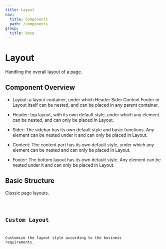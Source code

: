 ```yaml
---
title: Layout
nav:
  title: Components
  path: /components
group:
  title: base
---
```


# Layout

Handling the overall layout of a page.

## Component Overview

- Layout: a layout container, under which Header Sider Content Footer or Layout itself can be nested, and can be placed in any parent container.

- Header: top layout, with its own default style, under which any element can be nested, and can only be placed in Layout.

- Sider: The sidebar has its own default style and basic functions. Any element can be nested under it and can only be placed in Layout.

- Content: The content part has its own default style, under which any element can be nested and can only be placed in Layout.

- Footer: The bottom layout has its own default style. Any element can be nested under it and can only be placed in Layout.

## Basic Structure

Classic page layouts.

<code src="./demos/index1.tsx"/>

## Custom Layout

Customize the layout style according to the business requirements.

<code src="./demos/index2.tsx"/>

<API></API>
